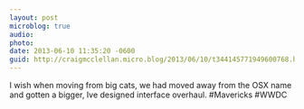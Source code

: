 ```yaml
---
layout: post
microblog: true
audio: 
photo: 
date: 2013-06-10 11:35:20 -0600
guid: http://craigmcclellan.micro.blog/2013/06/10/t344145771949600768.html
---
```

I wish when moving from big cats, we had moved away from the OSX name and gotten a bigger, Ive designed interface overhaul. #Mavericks #WWDC
